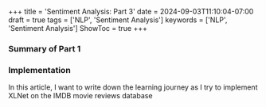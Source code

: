 +++
title = 'Sentiment Analysis: Part 3'
date = 2024-09-03T11:10:04-07:00
draft = true
tags = ['NLP', 'Sentiment Analysis']
keywords = ['NLP', 'Sentiment Analysis']
ShowToc = true
+++

### Summary of Part 1

### Implementation

In this article, I want to write down the learning journey as I try to implement XLNet on the IMDB movie reviews database
